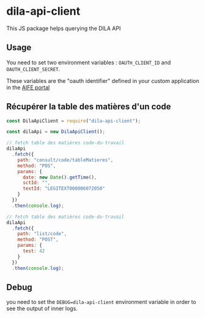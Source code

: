 # dila-api-client

This JS package helps querying the DILA API

## Usage

You need to set two environment variables : `OAUTH_CLIENT_ID` and `OAUTH_CLIENT_SECRET`.

These variables are the "oauth identifier" defined in your custom application in the [AIFE portal](https://developer.aife.economie.gouv.fr)

## Récupérer la table des matières d'un code

```js
const DilaApiClient = require("dila-api-client");

const dilaApi = new DilaApiClient();

// fetch table des matières code-du-travail
dilaApi
  .fetch({
    path: "consult/code/tableMatieres",
    method: "POS",
    params: {
      date: new Date().getTime(),
      sctId: "",
      textId: "LEGITEXT000006072050"
    }
  })
  .then(console.log);

// fetch table des matières code-du-travail
dilaApi
  .fetch({
    path: "list/code",
    method: "POST",
    params: {
      test: 42
    }
  })
  .then(console.log);
```

## Debug

you need to set the `DEBUG=dila-api-client` environment variable in order to see
the output of inner logs.
